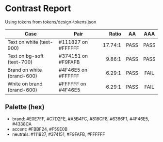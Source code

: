 # Contrast Report

Using tokens from tokens/design-tokens.json

| Case | Pair | Ratio | AA | AAA |
|---|---|---:|:--:|:--:|
| Text on white (text-900) | #111827 on #FFFFFF | 17.74:1 | PASS | PASS |
| Text on bg-soft (text-700) | #374151 on #F9FAFB | 9.86:1 | PASS | PASS |
| Brand on white (brand-600) | #4F46E5 on #FFFFFF | 6.29:1 | PASS | FAIL |
| White on brand (brand-600) | #FFFFFF on #4F46E5 | 6.29:1 | PASS | FAIL |

## Palette (hex)
- brand: #E0E7FF, #C7D2FE, #A5B4FC, #818CF8, #6366F1, #4F46E5, #4338CA
- accent: #FBBF24, #F59E0B
- neutrals: #111827, #374151, #F9FAFB, #FFFFFF